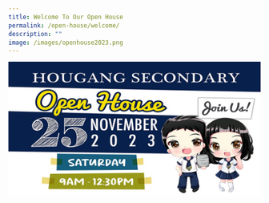 ```yaml
---
title: Welcome To Our Open House
permalink: /open-house/welcome/
description: ""
image: /images/openhouse2023.png
---
```

![](/images/Open%20House/openhouse2023.png)